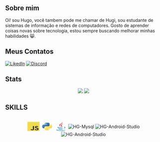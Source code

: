 ## Sobre mim

Oi! sou Hugo,
você tambem pode me chamar de Hugi, sou estudante de sistemas de informação e redes de computadores. Gosto de aprender coisas novas sobre tecnologia, estou sempre buscando melhorar minhas habilidades 😸. 

## Meus Contatos
[![LikedIn](https://img.shields.io/badge/LinkedIn-0077B5?style=for-the-badge&logo=linkedin&logoColor=white)](https://www.linkedin.com/in/hugo-felipe-nogueira-teixeira-6461b11a2/)
[![Discord](https://img.shields.io/badge/Discord-7289da?style=for-the-badge&logo=discord&logoColor=white)](discordapp.com/users/479790631443759107)


## Stats
<div align="center">
  <img src="https://github-readme-stats.vercel.app/api?username=hugonogo&show_icons=true&theme=tokyonight" height="180em">
  <img src="https://github-readme-stats.vercel.app/api/top-langs/?username=hugonogo&layout=compact&show_icons=true&theme=tokyonight&hide=php,blade&include_all_commits=true&count_private=true" height="180em">
</div>

<div>
  <h2>SKILLS</h2>
</div>

</div>
<div style="display: inline_block" align="center"><br>
  <img align="center" alt="HG-Java-Script" height="30" width="40" src="https://raw.githubusercontent.com/devicons/devicon/master/icons/javascript/javascript-original.svg">
  <img align="center" alt="HG-Python" height="30" width="40" src="https://raw.githubusercontent.com/devicons/devicon/master/icons/python/python-original.svg">
  <img align="center" alt="HG-Java" height="30" width="40" src="https://raw.githubusercontent.com/devicons/devicon/master/icons/java/java-original.svg">
  <img align="center" alt="HG-Mysql" height="50" width="60" src="https://cdn.jsdelivr.net/gh/devicons/devicon@latest/icons/mysql/mysql-original-wordmark.svg" />
  <img align="center" alt="HG-Android-Studio" height="30" width="40" src="https://cdn.jsdelivr.net/gh/devicons/devicon@latest/icons/androidstudio/androidstudio-original.svg" />
  <img align="center" alt="HG-Android-Studio" height="30" width="40" src="https://cdn.jsdelivr.net/gh/devicons/devicon@latest/icons/jupyter/jupyter-original-wordmark.svg" />
          
          
</div>
  
